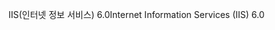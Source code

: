 <span data-ttu-id="ebe3c-101">IIS(인터넷 정보 서비스) 6.0</span><span class="sxs-lookup"><span data-stu-id="ebe3c-101">Internet Information Services (IIS) 6.0</span></span>
